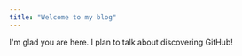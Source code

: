 ```yaml
---
title: "Welcome to my blog"
---
```


I'm glad you are here. I plan to talk about discovering GitHub!
